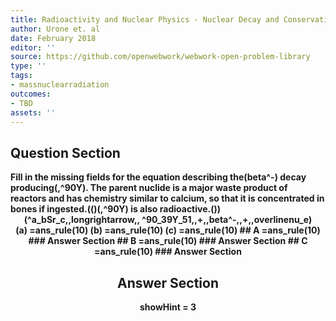 ```yaml
---
title: Radioactivity and Nuclear Physics - Nuclear Decay and Conservation Laws
author: Urone et. al
date: February 2018
editor: ''
source: https://github.com/openwebwork/webwork-open-problem-library
type: ''
tags:
- massnuclearradiation
outcomes:
- TBD
assets: ''
---
```


## Question Section 

<b>
Fill in the missing fields for the equation describing the(beta^-) decay producing(,^90Y). The parent nuclide is a major waste product of reactors and has chemistry similar to calcium, so that it is concentrated in bones if ingested.(()(,^90Y) is also radioactive.())
<center>(^a_bSr_c,,longrightarrow,, ^90_39Y_51,,+,,beta^-,,+,,overlinenu_e)<center>
(a) =ans_rule(10)
(b) =ans_rule(10)
(c) =ans_rule(10)
## A
=ans_rule(10)
### Answer Section
## B
=ans_rule(10)
### Answer Section
## C
=ans_rule(10)
### Answer Section


## Answer Section

showHint = 3